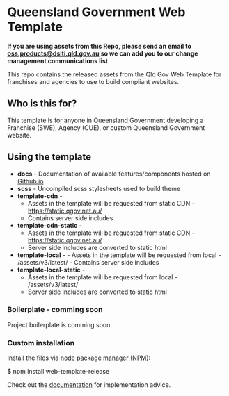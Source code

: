 # Queensland Government Web Template

**If you are using assets from this Repo, please send an email to oss.products@dsiti.qld.gov.au so we can add you to our change management communications list**

This repo contains the released assets from the Qld Gov Web Template for franchises and agencies to use to build compliant websites.

## Who is this for?
This template is for anyone in Queensland Government developing a Franchise (SWE), Agency (CUE), or custom Queensland Government website.

## Using the template
 - **docs** - Documentation of available features/components hosted on [Github.io](https://qld-gov-au.github.io/web-template-release/)
 - **scss** - Uncompiled scss stylesheets used to build theme
 - **template-cdn** - 
      - Assets in the template will be requested from static CDN - https://static.qgov.net.au/
      - Contains server side includes
 - **template-cdn-static** - 
     - Assets in the template will be requested from static CDN - https://static.qgov.net.au/
     - Server side includes are converted to static html
 - **template-local** - 
       - Assets in the template will be requested from local - /assets/v3/latest/
       - Contains server side includes
  - **template-local-static** - 
      - Assets in the template will be requested from local - /assets/v3/latest/
      - Server side includes are converted to static html

### Boilerplate - comming soon
Project boilerplate is comming soon.

### Custom installation
Install the files via <a href="https://nodejs.org/en/">node package manager (NPM)</a>:

$ npm install web-template-release

Check out the <a href="https://qld-gov-au.github.io/web-template-release/">documentation</a> for implementation advice.
